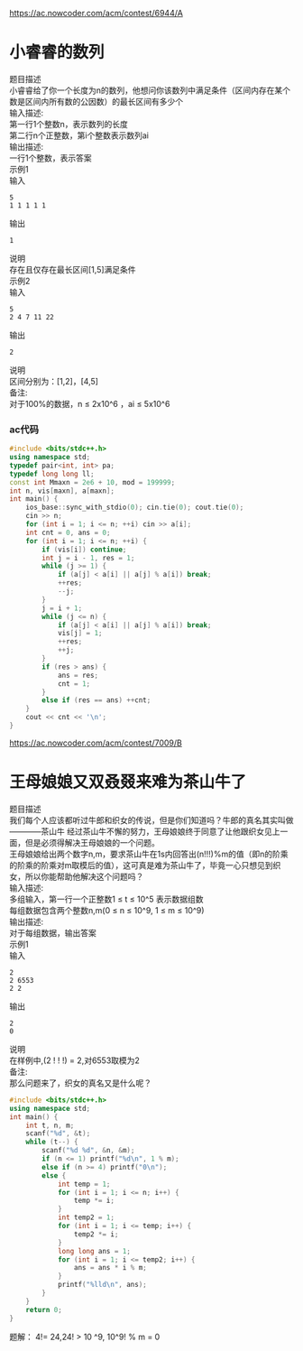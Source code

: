 https://ac.nowcoder.com/acm/contest/6944/A

# 小睿睿的数列
题目描述<br>
小睿睿给了你一个长度为n的数列，他想问你该数列中满足条件（区间内存在某个数是区间内所有数的公因数）的最长区间有多少个<br>
输入描述:<br>
第一行1个整数n，表示数列的长度<br>
第二行n个正整数，第i个整数表示数列ai<br>
输出描述:<br>
一行1个整数，表示答案<br>
示例1<br>
输入<br>
```
5
1 1 1 1 1
```
输出<br>
```
1
```
说明<br>
存在且仅存在最长区间[1,5]满足条件<br>
示例2<br>
输入<br>
```
5
2 4 7 11 22
```
输出<br>
```
2
```
说明<br>
区间分别为：[1,2]，[4,5]<br>
备注:<br>
对于100%的数据，n ≤ 2x10^6 ，ai ≤ 5x10^6<br>
### ac代码
```cpp
#include <bits/stdc++.h>
using namespace std;
typedef pair<int, int> pa;
typedef long long ll;
const int Mmaxn = 2e6 + 10, mod = 199999;
int n, vis[maxn], a[maxn];
int main() {
    ios_base::sync_with_stdio(0); cin.tie(0); cout.tie(0);
    cin >> n;
    for (int i = 1; i <= n; ++i) cin >> a[i];
    int cnt = 0, ans = 0;
    for (int i = 1; i <= n; ++i) {
        if (vis[i]) continue;
        int j = i - 1, res = 1;
        while (j >= 1) {
            if (a[j] < a[i] || a[j] % a[i]) break;
            ++res;
            --j;
        }
        j = i + 1;
        while (j <= n) {
            if (a[j] < a[i] || a[j] % a[i]) break;
            vis[j] = 1;
            ++res;
            ++j;
        }
        if (res > ans) {
            ans = res;
            cnt = 1;
        }
        else if (res == ans) ++cnt;
    }
    cout << cnt << '\n';
}
```
https://ac.nowcoder.com/acm/contest/7009/B
# 王母娘娘又双叒叕来难为茶山牛了
题目描述<br>
我们每个人应该都听过牛郎和织女的传说，但是你们知道吗？牛郎的真名其实叫做————茶山牛
经过茶山牛不懈的努力，王母娘娘终于同意了让他跟织女见上一面，但是必须得解决王母娘娘的一个问题。<br>
王母娘娘给出两个数字n,m，要求茶山牛在1s内回答出(n!!!)%m的值（即n的阶乘的阶乘的阶乘对m取模后的值），这可真是难为茶山牛了，毕竟一心只想见到织女，所以你能帮助他解决这个问题吗？<br>
输入描述:<br>
多组输入，第一行一个正整数1 ≤ t ≤ 10^5 表示数据组数<br>
每组数据包含两个整数n,m(0 ≤ n ≤ 10^9, 1 ≤ m ≤ 10^9)<br>
输出描述:<br>
对于每组数据，输出答案<br>
示例1<br>
输入<br>
```
2
2 6553
2 2
```
输出<br>
```
2
0
```
说明<br>
在样例中,(2 ! ! !) = 2,对6553取模为2<br>
备注:<br>
那么问题来了，织女的真名又是什么呢？<br>
```cpp
#include <bits/stdc++.h>
using namespace std;
int main() {
    int t, n, m;
    scanf("%d", &t);
    while (t--) {
        scanf("%d %d", &n, &m);
        if (n <= 1) printf("%d\n", 1 % m);
        else if (n >= 4) printf("0\n");
        else {
            int temp = 1;
            for (int i = 1; i <= n; i++) {
                temp *= i;
            }
            int temp2 = 1;
            for (int i = 1; i <= temp; i++) {
                temp2 *= i;
            }
            long long ans = 1;
            for (int i = 1; i <= temp2; i++) {
                ans = ans * i % m;
            }
            printf("%lld\n", ans);
        }
    }
    return 0;
}
```
题解： 4!= 24,24! > 10 ^9, 10^9! % m = 0
